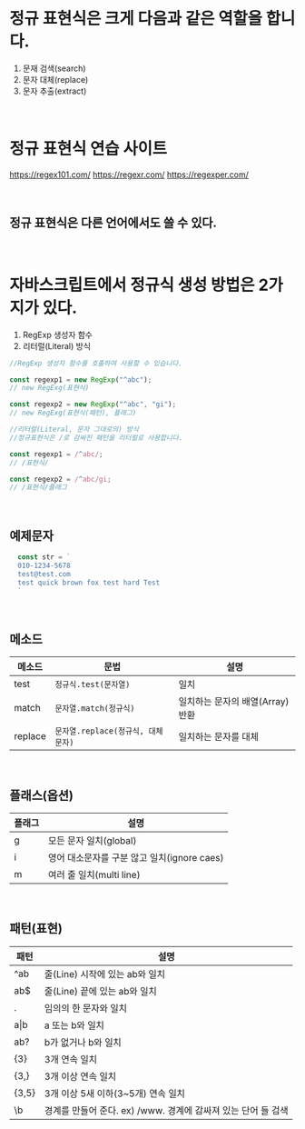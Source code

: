# 정규 표현식은 크게 다음과 같은 역할을 합니다.

1. 문재 검색(search)
2. 문자 대체(replace)
3. 문자 추출(extract)    

<br/>

# 정규 표현식 연습 사이트
https://regex101.com/
https://regexr.com/
https://regexper.com/

<br/>

## 정규 표현식은 다른 언어에서도 쓸 수 있다.    

<br/>

# 자바스크립트에서 정규식 생성 방법은 2가지가 있다.
1. RegExp 생성자 함수
2. 리터럴(Literal) 방식

```js
//RegExp 생성자 함수를 호출하여 사용할 수 있습니다.

const regexp1 = new RegExp("^abc");
// new RegExg(표현식)

const regexp2 = new RegExp("^abc", "gi");
// new RegExg(표현식(패턴), 플래그)

//리터럴(Literal, 문자 그대로의) 방식
//정규표현식은 /로 감싸진 패턴을 리터럴로 사용합니다.

const regexp1 = /^abc/;
// /표현식/

const regexp2 = /^abc/gi;
// /표현식/플래그
```

<br/>

## 예제문자
```js
  const str = `
  010-1234-5678 
  test@test.com
  test quick brown fox test hard Test
  `
```

<br/>

## 메소드

메소드 | 문법 | 설명
--|--|--
test | `정규식.test(문자열)` | 일치
match | `문자열.match(정규식)` | 일치하는 문자의 배열(Array) 반환
replace | `문자열.replace(정규식, 대체문자)` |  일치하는 문자를 대체      

<br/>

## 플래스(옵션)     


플래그 | 설명
--|--
g | 모든 문자 일치(global)
i | 영어 대소문자를 구분 않고 일치(ignore caes)
m | 여러 줄 일치(multi line)

<br/>

## 패턴(표현)
패턴 | 설명
--|--
^ab | 줄(Line) 시작에 있는 ab와 일치
ab$ | 줄(Line) 끝에 있는 ab와 일치
. | 임의의 한 문자와 일치
a&verbar;b | a 또는 b와 일치
ab? | b가 없거나 b와 일치
{3} | 3개 연속 일치
{3,} | 3개 이상 연속 일치
{3,5} | 3개 이상 5새 이하(3~5개) 연속 일치
\b | 경계를 만들어 준다. ex) /www. 경계에 감싸져 있는 단어 들 검색
<br/>

